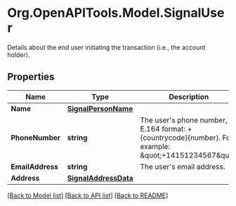 # Org.OpenAPITools.Model.SignalUser
Details about the end user initiating the transaction (i.e., the account holder).

## Properties

Name | Type | Description | Notes
------------ | ------------- | ------------- | -------------
**Name** | [**SignalPersonName**](SignalPersonName.md) |  | [optional] 
**PhoneNumber** | **string** | The user&#39;s phone number, in E.164 format: +{countrycode}{number}. For example: \&quot;+14151234567\&quot; | [optional] 
**EmailAddress** | **string** | The user&#39;s email address. | [optional] 
**Address** | [**SignalAddressData**](SignalAddressData.md) |  | [optional] 

[[Back to Model list]](../README.md#documentation-for-models) [[Back to API list]](../README.md#documentation-for-api-endpoints) [[Back to README]](../README.md)

